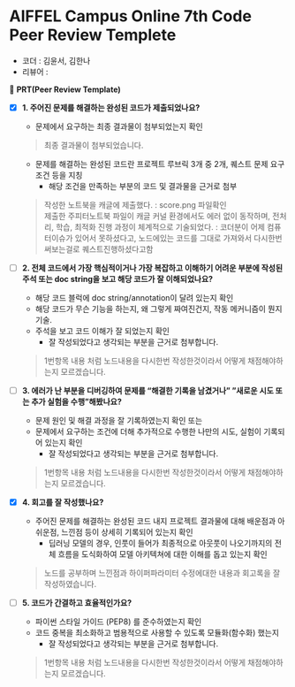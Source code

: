 # AIFFEL Campus Online 7th Code Peer Review Templete

- 코더 : 김윤서, 김한나
- 리뷰어 : 



🔑 **PRT(Peer Review Template)**

- [X]  **1. 주어진 문제를 해결하는 완성된 코드가 제출되었나요?**
    - 문제에서 요구하는 최종 결과물이 첨부되었는지 확인
    > 최종 결과물이 첨부되었습니다. 
    - 문제를 해결하는 완성된 코드란 프로젝트 루브릭 3개 중 2개, 
    퀘스트 문제 요구조건 등을 지칭
        - 해당 조건을 만족하는 부분의 코드 및 결과물을 근거로 첨부
    > 작성한 노트북을 캐글에 제출했다. : score.png 파일확인  
    > 제출한 주피터노트북 파일이 캐글 커널 환경에서도 에러 없이 동작하며, 전처리, 학습, 최적화 진행 과정이 체계적으로 기술되었다. : 코더분이 어제 컴퓨터이슈가 있어서 못하셨다고, 노드에있는 코드를 그대로 가져와서 다시한번 써보는걸로 퀘스트진행하셨다고함
    
- [ ]  **2. 전체 코드에서 가장 핵심적이거나 가장 복잡하고 이해하기 어려운 부분에 작성된 
주석 또는 doc string을 보고 해당 코드가 잘 이해되었나요?**
    - 해당 코드 블럭에 doc string/annotation이 달려 있는지 확인
    - 해당 코드가 무슨 기능을 하는지, 왜 그렇게 짜여진건지, 작동 메커니즘이 뭔지 기술.
    - 주석을 보고 코드 이해가 잘 되었는지 확인
        - 잘 작성되었다고 생각되는 부분을 근거로 첨부합니다.
    > 1번항목 내용 처럼 노드내용을 다시한번 작성한것이라서 어떻게 채점해야하는지 모르겠습니다.  

- [ ]  **3. 에러가 난 부분을 디버깅하여 문제를 “해결한 기록을 남겼거나” 
”새로운 시도 또는 추가 실험을 수행”해봤나요?**
    - 문제 원인 및 해결 과정을 잘 기록하였는지 확인 또는
    - 문제에서 요구하는 조건에 더해 추가적으로 수행한 나만의 시도, 
    실험이 기록되어 있는지 확인
        - 잘 작성되었다고 생각되는 부분을 근거로 첨부합니다.
    > 1번항목 내용 처럼 노드내용을 다시한번 작성한것이라서 어떻게 채점해야하는지 모르겠습니다.  
        
- [X]  **4. 회고를 잘 작성했나요?**
    - 주어진 문제를 해결하는 완성된 코드 내지 프로젝트 결과물에 대해
    배운점과 아쉬운점, 느낀점 등이 상세히 기록되어 있는지 확인
        - 딥러닝 모델의 경우,
        인풋이 들어가 최종적으로 아웃풋이 나오기까지의 전체 흐름을 도식화하여 
        모델 아키텍쳐에 대한 이해를 돕고 있는지 확인
    > 노드를 공부하며 느낀점과 하이퍼파라미터 수정에대한 내용과 회고록을 잘 작성하였습니다.

- [ ]  **5. 코드가 간결하고 효율적인가요?**
    - 파이썬 스타일 가이드 (PEP8) 를 준수하였는지 확인
    - 코드 중복을 최소화하고 범용적으로 사용할 수 있도록 모듈화(함수화) 했는지
        - 잘 작성되었다고 생각되는 부분을 근거로 첨부합니다.
    > 1번항목 내용 처럼 노드내용을 다시한번 작성한것이라서 어떻게 채점해야하는지 모르겠습니다.  
